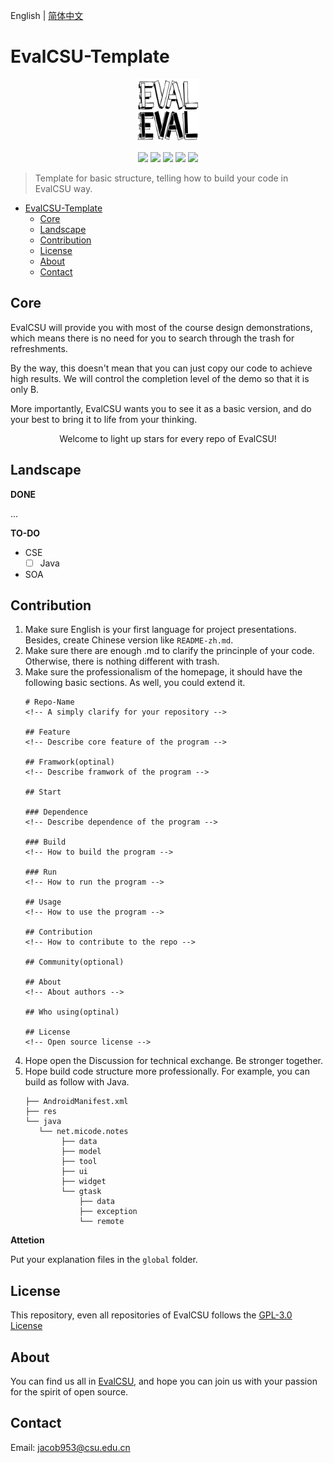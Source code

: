 English | [简体中文](/global/README-zh.md)

# EvalCSU-Template

<p align="center"><img alt="LOGO" src="global/img/logo.jpg" width="100px" height="100px" /></p>

<p align="center">
  <img src="https://img.shields.io/github/license/evalcsu/evalcsu" />
  <img src="https://img.shields.io/github/repo-size/evalcsu/evalcsu" />
  <img src="https://img.shields.io/github/issues-raw/evalcsu/evalcsu" />
  <img src="https://img.shields.io/github/issues-pr-closed/evalcsu/evalcsu" />
  <img src="https://img.shields.io/github/milestones/progress-percent/evalcsu/evalcsu/1" />
</p>

> Template for basic structure, telling how to build your code in EvalCSU way.

- [EvalCSU-Template](#evalcsu-template)
  - [Core](#core)
  - [Landscape](#landscape)
  - [Contribution](#contribution)
  - [License](#license)
  - [About](#about)
  - [Contact](#contact)

## Core

EvalCSU will provide you with most of the course design demonstrations, which means there is no need for you to search through the trash for refreshments.

By the way, this doesn't mean that you can just copy our code to achieve high results. We will control the completion level of the demo so that it is only B. 

More importantly, EvalCSU wants you to see it as a basic version, and do your best to bring it to life from your thinking.

<p align="center">Welcome to light up stars for every repo of EvalCSU!</p>

## Landscape

**DONE**

...

**TO-DO**

- CSE
  - [ ] Java
- SOA

## Contribution

1. Make sure English is your first language for project presentations. Besides, create Chinese version like `README-zh.md`.
2. Make sure there are enough .md to clarify the princinple of your code. Otherwise, there is nothing different with trash.
3. Make sure the professionalism of the homepage, it should have the following basic sections. As well, you could extend it.
    ```
    # Repo-Name
    <!-- A simply clarify for your repository -->

    ## Feature
    <!-- Describe core feature of the program -->

    ## Framwork(optinal)
    <!-- Describe framwork of the program -->

    ## Start

    ### Dependence
    <!-- Describe dependence of the program -->

    ### Build
    <!-- How to build the program -->

    ### Run
    <!-- How to run the program -->

    ## Usage
    <!-- How to use the program -->

    ## Contribution
    <!-- How to contribute to the repo -->

    ## Community(optional)

    ## About
    <!-- About authors -->

    ## Who using(optinal)

    ## License
    <!-- Open source license -->
    ```
4. Hope open the Discussion for technical exchange. Be stronger together.
5. Hope build code structure more professionally. For example, you can build as follow with Java. 
    ```
    ├── AndroidManifest.xml
    ├── res
    └── java
       └── net.micode.notes
            ├── data
            ├── model
            ├── tool
            ├── ui
            ├── widget
            └── gtask
                ├── data
                ├── exception
                └── remote
    ```

**Attetion**

Put your explanation files in the `global` folder.

## License

This repository, even all repositories of EvalCSU follows the [GPL-3.0 License](LICENSE)

## About

You can find us all in [EvalCSU](https://github.com/Jacob953/evalcsu), and hope you can join us with your passion for the spirit of open source.

## Contact

Email: jacob953@csu.edu.cn